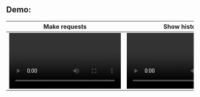 ## Demo:

| Make requests  | Show history |
| ------------- | ------------- |
| <video src="https://github.com/user-attachments/assets/a3450ebb-692f-4d61-a29e-0e2b37abd280">  | <video src="https://github.com/user-attachments/assets/4db8b0ee-bb05-495d-b058-fdb982fc3fd8">|
